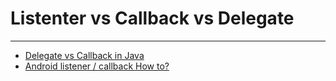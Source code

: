 # Listenter vs Callback vs Delegate

---

- [Delegate vs Callback in Java](https://stackoverflow.com/questions/12654943/delegate-vs-callback-in-java)
- [Android listener / callback How to?](https://stackoverflow.com/questions/26006360/android-listener-callback-how-to)